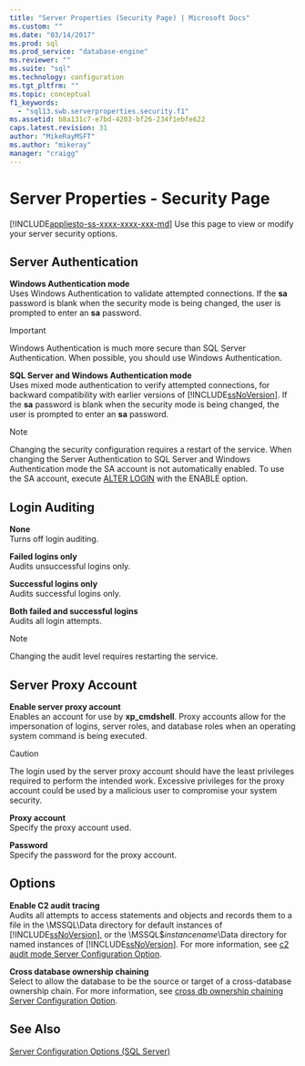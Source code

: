 ```yaml
---
title: "Server Properties (Security Page) | Microsoft Docs"
ms.custom: ""
ms.date: "03/14/2017"
ms.prod: sql
ms.prod_service: "database-engine"
ms.reviewer: ""
ms.suite: "sql"
ms.technology: configuration
ms.tgt_pltfrm: ""
ms.topic: conceptual
f1_keywords: 
  - "sql13.swb.serverproperties.security.f1"
ms.assetid: b8a131c7-e7bd-4203-bf26-234f1ebfe622
caps.latest.revision: 31
author: "MikeRayMSFT"
ms.author: "mikeray"
manager: "craigg"
---
```

# Server Properties - Security Page
[!INCLUDE[appliesto-ss-xxxx-xxxx-xxx-md](../../includes/appliesto-ss-xxxx-xxxx-xxx-md.md)]
  Use this page to view or modify your server security options.  
  
## Server Authentication  
 **Windows Authentication mode**  
 Uses Windows Authentication to validate attempted connections. If the **sa** password is blank when the security mode is being changed, the user is prompted to enter an **sa** password.  
  
> [!IMPORTANT]  
>  Windows Authentication is much more secure than SQL Server Authentication. When possible, you should use Windows Authentication.  
  
 **SQL Server and Windows Authentication mode**  
 Uses mixed mode authentication to verify attempted connections, for backward compatibility with earlier versions of [!INCLUDE[ssNoVersion](../../includes/ssnoversion-md.md)]. If the **sa** password is blank when the security mode is being changed, the user is prompted to enter an **sa** password.  
  
> [!NOTE]  
>  Changing the security configuration requires a restart of the service. When changing the Server Authentication to SQL Server and Windows Authentication mode the SA account is not automatically enabled. To use the SA account, execute [ALTER LOGIN](../../t-sql/statements/alter-login-transact-sql.md) with the ENABLE option.  
  
## Login Auditing  
 **None**  
 Turns off login auditing.  
  
 **Failed logins only**  
 Audits unsuccessful logins only.  
  
 **Successful logins only**  
 Audits successful logins only.  
  
 **Both failed and successful logins**  
 Audits all login attempts.  
  
> [!NOTE]  
>  Changing the audit level requires restarting the service.  
  
## Server Proxy Account  
 **Enable server proxy account**  
 Enables an account for use by **xp_cmdshell**. Proxy accounts allow for the impersonation of logins, server roles, and database roles when an operating system command is being executed.  
  
> [!CAUTION]  
>  The login used by the server proxy account should have the least privileges required to perform the intended work. Excessive privileges for the proxy account could be used by a malicious user to compromise your system security.  
  
 **Proxy account**  
 Specify the proxy account used.  
  
 **Password**  
 Specify the password for the proxy account.  
  
## Options  
 **Enable C2 audit tracing**  
 Audits all attempts to access statements and objects and records them to a file in the \MSSQL\Data directory for default instances of [!INCLUDE[ssNoVersion](../../includes/ssnoversion-md.md)], or the \MSSQL$*instancename*\Data directory for named instances of [!INCLUDE[ssNoVersion](../../includes/ssnoversion-md.md)]. For more information, see [c2 audit mode Server Configuration Option](../../database-engine/configure-windows/c2-audit-mode-server-configuration-option.md).  
  
 **Cross database ownership chaining**  
 Select to allow the database to be the source or target of a cross-database ownership chain. For more information, see [cross db ownership chaining Server Configuration Option](../../database-engine/configure-windows/cross-db-ownership-chaining-server-configuration-option.md).  
  
## See Also  
 [Server Configuration Options &#40;SQL Server&#41;](../../database-engine/configure-windows/server-configuration-options-sql-server.md)  
  
  
